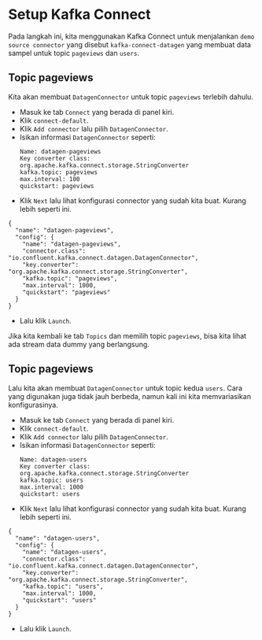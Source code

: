 # Setup Kafka Connect

Pada langkah ini, kita menggunakan Kafka Connect untuk menjalankan `demo source connector` yang disebut `kafka-connect-datagen` yang membuat data sampel untuk topic `pageviews` dan `users`.

## Topic pageviews

Kita akan membuat `DatagenConnector` untuk topic `pageviews` terlebih dahulu.
- Masuk ke tab `Connect` yang berada di panel kiri.
- Klik `connect-default`.
- Klik `Add connector` lalu pilih `DatagenConnector`.
- Isikan informasi `DatagenConnector` seperti:
  ```
  Name: datagen-pageviews
  Key converter class: org.apache.kafka.connect.storage.StringConverter
  kafka.topic: pageviews
  max.interval: 100
  quickstart: pageviews
  ```
- Klik `Next` lalu lihat konfigurasi connector yang sudah kita buat. Kurang lebih seperti ini.
```
{
  "name": "datagen-pageviews",
  "config": {
    "name": "datagen-pageviews",
    "connector.class": "io.confluent.kafka.connect.datagen.DatagenConnector",
    "key.converter": "org.apache.kafka.connect.storage.StringConverter",
    "kafka.topic": "pageviews",
    "max.interval": 1000,
    "quickstart": "pageviews"
  }
}
```
- Lalu klik `Launch`.

Jika kita kembali ke tab `Topics` dan memilih topic `pageviews`, bisa kita lihat ada stream data dummy yang berlangsung.

## Topic pageviews

Lalu kita akan membuat `DatagenConnector` untuk topic kedua `users`. Cara yang digunakan juga tidak jauh berbeda, namun kali ini kita memvariasikan konfigurasinya.
- Masuk ke tab `Connect` yang berada di panel kiri.
- Klik `connect-default`.
- Klik `Add connector` lalu pilih `DatagenConnector`.
- Isikan informasi `DatagenConnector` seperti:
  ```
  Name: datagen-users
  Key converter class: org.apache.kafka.connect.storage.StringConverter
  kafka.topic: users
  max.interval: 1000
  quickstart: users
  ```
- Klik `Next` lalu lihat konfigurasi connector yang sudah kita buat. Kurang lebih seperti ini.
```
{
  "name": "datagen-users",
  "config": {
    "name": "datagen-users",
    "connector.class": "io.confluent.kafka.connect.datagen.DatagenConnector",
    "key.converter": "org.apache.kafka.connect.storage.StringConverter",
    "kafka.topic": "users",
    "max.interval": 1000,
    "quickstart": "users"
  }
}
```
- Lalu klik `Launch`.